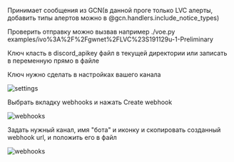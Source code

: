Принимает сообщения из GCN(в данной проге только LVC алерты, добавить типы алертов можно в @gcn.handlers.include_notice_types)

Проверить отправку можно вызвав например ./voe.py examples/ivo%3A%2F%2Fgwnet%2FLVC%23S191129u-1-Preliminary

Ключ класть в discord_apikey файл в текущей директории или записать в переменную прямо в файле

Ключ нужно сделать в настройках вашего канала 

![settings](https://master3.sai.msu.ru:444/static/videos/d/1.png)

Выбрать вкладку webhooks и нажать Create webhook

![webhooks](https://master3.sai.msu.ru:444/static/videos/d/2.png)

Задать нужный канал, имя "бота" и иконку и скопировать созданный webhook url, и положить его в файл

![webhooks](https://master3.sai.msu.ru:444/static/videos/d/2.png)